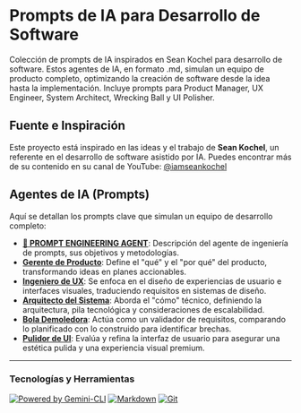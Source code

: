 # Prompts de IA para Desarrollo de Software

Colección de prompts de IA inspirados en Sean Kochel para desarrollo de software. Estos agentes de IA, en formato .md, simulan un equipo de producto completo, optimizando la creación de software desde la idea hasta la implementación. Incluye prompts para Product Manager, UX Engineer, System Architect, Wrecking Ball y UI Polisher.

## Fuente e Inspiración

Este proyecto está inspirado en las ideas y el trabajo de **Sean Kochel**, un referente en el desarrollo de software asistido por IA. Puedes encontrar más de su contenido en su canal de YouTube: [@iamseankochel](https://www.youtube.com/@iamseankochel)

## Agentes de IA (Prompts)

Aquí se detallan los prompts clave que simulan un equipo de desarrollo completo:

*   **[🤖 PROMPT ENGINEERING AGENT](PROMPT%20ENGINEERING%20AGENT%20.md)**: Descripción del agente de ingeniería de prompts, sus objetivos y metodologías.
*   **[Gerente de Producto](Gerente%20de%20Producto/Product%20Manager%20Prompt.md)**: Define el "qué" y el "por qué" del producto, transformando ideas en planes accionables.
*   **[Ingeniero de UX](Ingeniero%20de%20UX/UX%20Engineer%20Prompt.md)**: Se enfoca en el diseño de experiencias de usuario e interfaces visuales, traduciendo requisitos en sistemas de diseño.
*   **[Arquitecto del Sistema](Arquitecto%20del%20Sistema/System%20Architect%20Prompt.md)**: Aborda el "cómo" técnico, definiendo la arquitectura, pila tecnológica y consideraciones de escalabilidad.
*   **[Bola Demoledora](Bola%20Demoledora/Wrecking%20Ball%20Prompt.md)**: Actúa como un validador de requisitos, comparando lo planificado con lo construido para identificar brechas.
*   **[Pulidor de UI](Pulidor%20de%20UI/UI%20Polisher%20Prompt.md)**: Evalúa y refina la interfaz de usuario para asegurar una estética pulida y una experiencia visual premium.

---

### Tecnologías y Herramientas

[![Powered by Gemini-CLI](https://img.shields.io/badge/Powered%20by-Gemini--CLI-blueviolet)](https://gemini.google.com/app/chat)
[![Markdown](https://img.shields.io/badge/Format-Markdown-blue)](https://www.markdownguide.org/)
[![Git](https://img.shields.io/badge/Version%20Control-Git-orange)](https://git-scm.com/)